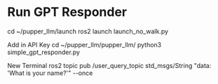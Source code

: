 # Run GPT Responder

cd ~/pupper_llm/launch
ros2 launch launch_no_walk.py

Add in API Key
cd ~/pupper_llm/pupper_llm/
python3 simple_gpt_responder.py

New Terminal
ros2 topic pub /user_query_topic std_msgs/String "data: 'What is your name?'" --once
